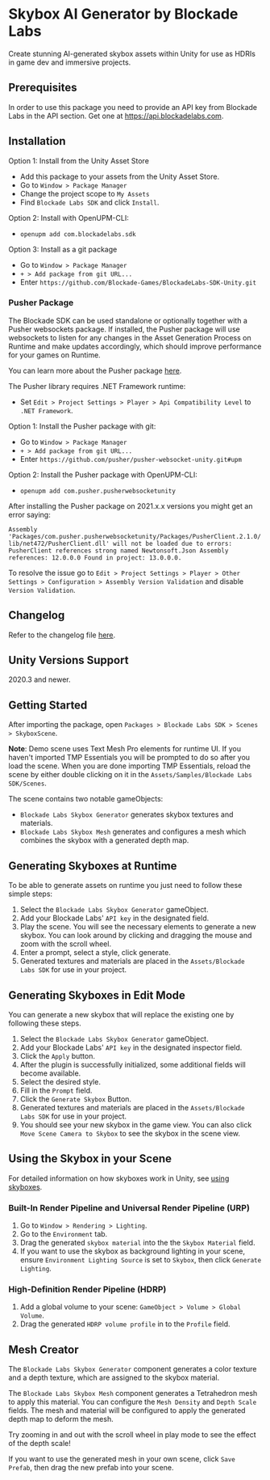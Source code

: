 # Skybox AI Generator by Blockade Labs

Create stunning AI-generated skybox assets within Unity for use as HDRIs in game dev and immersive projects.

## Prerequisites
In order to use this package you need to provide an API key from Blockade Labs in the API section.
Get one at <a href="https://api.blockadelabs.com" target="_blank">https://api.blockadelabs.com</a>.

## Installation

Option 1: Install from the Unity Asset Store
- Add this package to your assets from the Unity Asset Store.
- Go to `Window > Package Manager`
- Change the project scope to `My Assets`
- Find `Blockade Labs SDK` and click `Install`.

Option 2: Install with OpenUPM-CLI:
- `openupm add com.blockadelabs.sdk`

Option 3: Install as a git package
- Go to `Window > Package Manager`
- `+ > Add package from git URL...`
- Enter `https://github.com/Blockade-Games/BlockadeLabs-SDK-Unity.git`

### Pusher Package
The Blockade SDK can be used standalone or optionally together with a Pusher websockets package. If installed, the Pusher package will use websockets to listen for any changes in the Asset Generation Process on Runtime and make updates accordingly, which should improve performance for your games on Runtime.

You can learn more about the Pusher package [here](https://github.com/pusher/pusher-websocket-unity).

The Pusher library requires .NET Framework runtime:
- Set `Edit > Project Settings > Player > Api Compatibility Level` to `.NET Framework`.

Option 1: Install the Pusher package with git:
- Go to `Window > Package Manager`
- `+ > Add package from git URL...`
- Enter `https://github.com/pusher/pusher-websocket-unity.git#upm`

Option 2: Install the Pusher package with OpenUPM-CLI:
- `openupm add com.pusher.pusherwebsocketunity`

After installing the Pusher package on 2021.x.x versions you might get an error saying:

`Assembly 'Packages/com.pusher.pusherwebsocketunity/Packages/PusherClient.2.1.0/lib/net472/PusherClient.dll' will not be loaded due to errors: PusherClient references strong named Newtonsoft.Json Assembly references: 12.0.0.0 Found in project: 13.0.0.0.`

To resolve the issue go to `Edit > Project Settings > Player > Other Settings > Configuration > Assembly Version Validation` and disable `Version Validation`.

## Changelog
Refer to the changelog file [here](CHANGELOG.md).

## Unity Versions Support

2020.3 and newer.

## Getting Started

After importing the package, open `Packages > Blockade Labs SDK > Scenes > SkyboxScene`.

**Note**: Demo scene uses Text Mesh Pro elements for runtime UI. If you haven't imported TMP Essentials
you will be prompted to do so after you load the scene. When you are done importing TMP Essentials,
reload the scene by either double clicking on it in the `Assets/Samples/Blockade Labs SDK/Scenes`.

The scene contains two notable gameObjects:
- `Blockade Labs Skybox Generator` generates skybox textures and materials.
- `Blockade Labs Skybox Mesh` generates and configures a mesh which combines the skybox with a generated depth map.

## Generating Skyboxes at Runtime

To be able to generate assets on runtime you just need to follow these simple steps:

1. Select the `Blockade Labs Skybox Generator` gameObject.
2. Add your Blockade Labs' `API key` in the designated field.
3. Play the scene. You will see the necessary elements to generate a new skybox. You can look around by clicking and dragging the mouse and zoom with the scroll wheel.
4. Enter a prompt, select a style, click generate.
5. Generated textures and materials are placed in the `Assets/Blockade Labs SDK` for use in your project.

## Generating Skyboxes in Edit Mode

You can generate a new skybox that will replace the existing one by following these steps.

1. Select the `Blockade Labs Skybox Generator` gameObject.
2. Add your Blockade Labs' `API key` in the designated inspector field.
3. Click the `Apply` button.
4. After the plugin is successfully initialized, some additional fields will become available.
5. Select the desired style.
6. Fill in the `Prompt` field.
7. Click the `Generate Skybox` Button.
8. Generated textures and materials are placed in the `Assets/Blockade Labs SDK` for use in your project.
9. You should see your new skybox in the game view. You can also click `Move Scene Camera to Skybox` to see the skybox in the scene view.

## Using the Skybox in your Scene

For detailed information on how skyboxes work in Unity, see [using skyboxes](https://docs.unity3d.com/Manual/skyboxes-using.html).

### Built-In Render Pipeline and Universal Render Pipeline (URP)

1. Go to `Window > Rendering > Lighting`.
2. Go to the `Environment` tab.
3. Drag the generated `skybox material` into the the `Skybox Material` field.
4. If you want to use the skybox as background lighting in your scene, ensure `Environment Lighting Source` is set to `Skybox`, then click `Generate Lighting`.

### High-Definition Render Pipeline (HDRP)

1. Add a global volume to your scene: `GameObject > Volume > Global Volume`.
2. Drag the generated `HDRP volume profile` in to the `Profile` field.

## Mesh Creator

The `Blockade Labs Skybox Generator` component generates a color texture and a depth texture, which are assigned to the skybox material.

The `Blockade Labs Skybox Mesh` component generates a Tetrahedron mesh to apply this material. You can configure the `Mesh Density` and `Depth Scale` fields. The mesh and material will be configured to apply the generated depth map to deform the mesh.

Try zooming in and out with the scroll wheel in play mode to see the effect of the depth scale!

If you want to use the generated mesh in your own scene, click `Save Prefab`, then drag the new prefab into your scene.